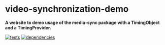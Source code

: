 # video-synchronization-demo

**A website to demo usage of the media-sync package with a TimingObject and a TimingProvider.**

[![tests](https://img.shields.io/travis/chrisguttandin/video-synchronization-demo/master.svg?style=flat-square)](https://travis-ci.org/chrisguttandin/video-synchronization-demo)
[![dependencies](https://img.shields.io/david/chrisguttandin/video-synchronization-demo.svg?style=flat-square)](https://www.npmjs.com/package/video-synchronization-demo)

